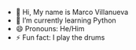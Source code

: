 - 👋 Hi, My name is Marco Villanueva
- 🌱 I’m currently learning Python
- 😄 Pronouns: He/Him
- ⚡ Fun fact: I play the drums

<!---
Marco-Villanueva-21/Marco-Villanueva-21 is a ✨ special ✨ repository because its `README.md` (this file) appears on your GitHub profile.
You can click the Preview link to take a look at your changes.
--->
